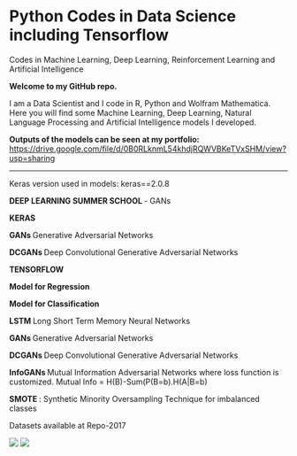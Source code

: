 # Python Codes in Data Science including Tensorflow

Codes in Machine Learning, Deep Learning, Reinforcement Learning and Artificial Intelligence

<b> Welcome to my GitHub repo. </b>

I am a Data Scientist and I code in R, Python and Wolfram Mathematica. Here you will find some Machine Learning, Deep Learning, Natural Language Processing and Artificial Intelligence models I developed.

<b> Outputs of the models can be seen at my portfolio: </b> https://drive.google.com/file/d/0B0RLknmL54khdjRQWVBKeTVxSHM/view?usp=sharing

----------------
 
Keras version used in models: keras==2.0.8


<b> DEEP LEARNING SUMMER SCHOOL </b> -  GANs
<br/> 
 
<b> KERAS </b>
 
<b> GANs </b> Generative Adversarial Networks
 
<b> DCGANs </b> Deep Convolutional Generative Adversarial Networks
 
 
 
<b> TENSORFLOW </b> 
 
<b> Model for Regression </b>
 
<b> Model for Classification </b> 
 
<b> LSTM </b> Long Short Term Memory Neural Networks
 
<b> GANs </b> Generative Adversarial Networks
 
<b> DCGANs </b> Deep Convolutional Generative Adversarial Networks
 
<b> InfoGANs </b> Mutual Information Adversarial Networks where loss function is customized. 
Mutual Info = H(B)-Sum(P(B=b).H(A|B=b)
 
 
 
<b> SMOTE </b> : Synthetic Minority Oversampling Technique for imbalanced classes
 
Datasets available at Repo-2017
 
<img src=https://github.com/RubensZimbres/Repo-2018/blob/master/Deep%20Learning%20Summer%20School/GANs.jpg>
 
 
<img src=https://github.com/RubensZimbres/Repo-2018/blob/master/Deep%20Learning%20Summer%20School/GAN_Best.PNG>
